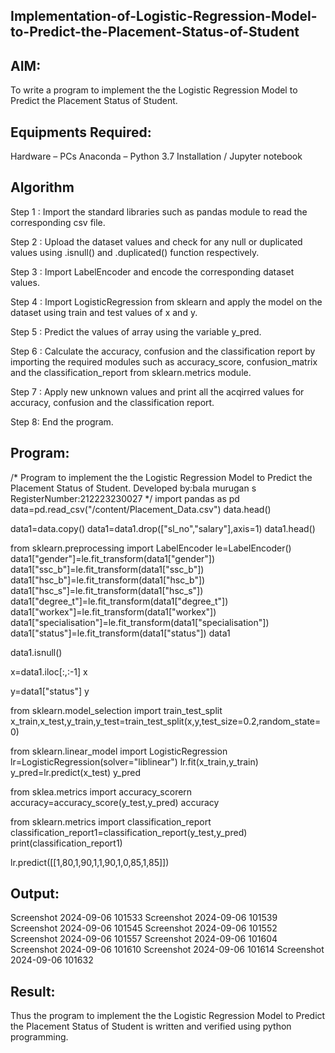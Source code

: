 ## Implementation-of-Logistic-Regression-Model-to-Predict-the-Placement-Status-of-Student
## AIM:
To write a program to implement the the Logistic Regression Model to Predict the Placement Status of Student.

## Equipments Required:
 Hardware – PCs
 Anaconda – Python 3.7 Installation / Jupyter notebook
## Algorithm
Step 1 : Import the standard libraries such as pandas module to read the corresponding csv file.

Step 2 : Upload the dataset values and check for any null or duplicated values using .isnull() and .duplicated() function respectively.

Step 3 : Import LabelEncoder and encode the corresponding dataset values.

Step 4 : Import LogisticRegression from sklearn and apply the model on the dataset using train and test values of x and y.

Step 5 : Predict the values of array using the variable y_pred.

Step 6 : Calculate the accuracy, confusion and the classification report by importing the required modules such as accuracy_score, confusion_matrix and the classification_report from sklearn.metrics module.

Step 7 : Apply new unknown values and print all the acqirred values for accuracy, confusion and the classification report.

Step 8: End the program.

## Program:
/*
Program to implement the the Logistic Regression Model to Predict the Placement Status of Student.
Developed by:bala murugan s
RegisterNumber:212223230027
*/
import pandas as pd
data=pd.read_csv("/content/Placement_Data.csv")
data.head()

data1=data.copy()
data1=data1.drop(["sl_no","salary"],axis=1)
data1.head()

from sklearn.preprocessing import LabelEncoder
le=LabelEncoder()
data1["gender"]=le.fit_transform(data1["gender"])
data1["ssc_b"]=le.fit_transform(data1["ssc_b"])
data1["hsc_b"]=le.fit_transform(data1["hsc_b"])
data1["hsc_s"]=le.fit_transform(data1["hsc_s"])
data1["degree_t"]=le.fit_transform(data1["degree_t"])
data1["workex"]=le.fit_transform(data1["workex"])
data1["specialisation"]=le.fit_transform(data1["specialisation"])
data1["status"]=le.fit_transform(data1["status"])
data1

data1.isnull()

x=data1.iloc[:,:-1]
x

y=data1["status"]
y

from sklearn.model_selection import train_test_split
x_train,x_test,y_train,y_test=train_test_split(x,y,test_size=0.2,random_state=0)

from sklearn.linear_model import LogisticRegression
lr=LogisticRegression(solver="liblinear")
lr.fit(x_train,y_train)
y_pred=lr.predict(x_test)
y_pred

from sklea.metrics import accuracy_scorern
accuracy=accuracy_score(y_test,y_pred)
accuracy

from sklearn.metrics import classification_report
classification_report1=classification_report(y_test,y_pred)
print(classification_report1)

lr.predict([[1,80,1,90,1,1,90,1,0,85,1,85]])
## Output:
Screenshot 2024-09-06 101533 Screenshot 2024-09-06 101539 Screenshot 2024-09-06 101545 Screenshot 2024-09-06 101552 Screenshot 2024-09-06 101557 Screenshot 2024-09-06 101604 Screenshot 2024-09-06 101610 Screenshot 2024-09-06 101614 Screenshot 2024-09-06 101632

## Result:
Thus the program to implement the the Logistic Regression Model to Predict the Placement Status of Student is written and verified using python programming.
